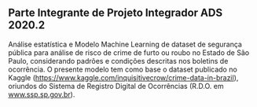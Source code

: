 
## Parte Integrante de Projeto Integrador ADS 2020.2

Análise estatística e Modelo Machine Learning de dataset de segurança pública para análise de risco de crime de furto ou roubo no Estado de São Paulo, considerando padrões e condições descritas nos boletins de ocorrência. O presente modelo tem como base o dataset publicado no Kaggle (https://www.kaggle.com/inquisitivecrow/crime-data-in-brazil), oriundos do Sistema de Registro Digital de Ocorrências (R.D.O. em www.ssp.sp.gov.br).
